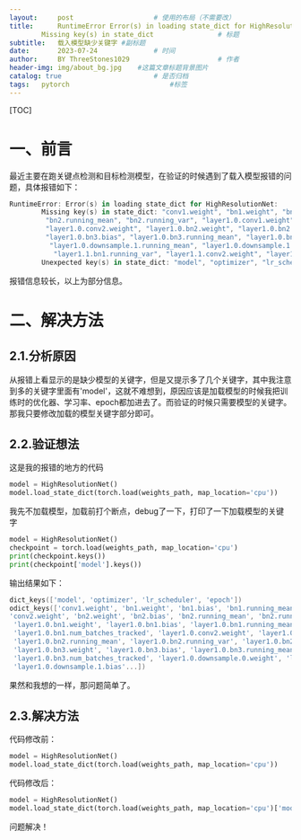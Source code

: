 ```yaml
---
layout:     post   				    # 使用的布局（不需要改）
title:      RuntimeError Error(s) in loading state_dict for HighResolutionNet
        Missing key(s) in state_dict 				# 标题 
subtitle:   载入模型缺少关键字 #副标题
date:       2023-07-24 				# 时间
author:     BY ThreeStones1029 						# 作者
header-img: img/about_bg.jpg 	#这篇文章标题背景图片
catalog: true 						# 是否归档
tags:	pytorch							#标签
---
```


[TOC]

# 一、前言

最近主要在跑关键点检测和目标检测模型，在验证的时候遇到了载入模型报错的问题，具体报错如下：

~~~powershell
RuntimeError: Error(s) in loading state_dict for HighResolutionNet:
        Missing key(s) in state_dict: "conv1.weight", "bn1.weight", "bn1.bias", "bn1.running_mean", "bn1.running_var", "conv2.weight", "bn2.weight", "bn2.bias",
         "bn2.running_mean", "bn2.running_var", "layer1.0.conv1.weight", "layer1.0.bn1.weight", "layer1.0.bn1.bias", "layer1.0.bn1.running_mean", "layer1.0.bn1.running_var", 
         "layer1.0.conv2.weight", "layer1.0.bn2.weight", "layer1.0.bn2.bias", "layer1.0.bn2.running_mean", "layer1.0.bn2.running_var", "layer1.0.conv3.weight", "layer1.0.bn3.weight", 
         "layer1.0.bn3.bias", "layer1.0.bn3.running_mean", "layer1.0.bn3.running_var", "layer1.0.downsample.0.weight", "layer1.0.downsample.1.weight", "layer1.0.downsample.1.bias",
          "layer1.0.downsample.1.running_mean", "layer1.0.downsample.1.running_var", "layer1.1.conv1.weight", "layer1.1.bn1.weight", "layer1.1.bn1.bias", "layer1.1.bn1.running_mean",
           "layer1.1.bn1.running_var", "layer1.1.conv2.weight", "layer1.1.bn2.weight", "layer1.1.bn2.bias", "layer1.1.bn2.running_mean", "layer1.1.bn2.running_var", "layer1.1.conv3.weight"...
        Unexpected key(s) in state_dict: "model", "optimizer", "lr_scheduler", "epoch". 
~~~

报错信息较长，以上为部分信息。

# 二、解决方法

## 2.1.分析原因

从报错上看显示的是缺少模型的关键字，但是又提示多了几个关键字，其中我注意到多的关键字里面有'model'，这就不难想到，原因应该是加载模型的时候我把训练时的优化器、学习率、epoch都加进去了。而验证的时候只需要模型的关键字。那我只要修改加载的模型关键字部分即可。

## 2.2.验证想法

这是我的报错的地方的代码

~~~python
model = HighResolutionNet()
model.load_state_dict(torch.load(weights_path, map_location='cpu'))
~~~

我先不加载模型，加载前打个断点，debug了一下，打印了一下加载模型的关键字

~~~python
model = HighResolutionNet()
checkpoint = torch.load(weights_path, map_location='cpu')
print(checkpoint.keys())
print(checkpoint['model'].keys())
~~~

输出结果如下：

~~~powershell
dict_keys(['model', 'optimizer', 'lr_scheduler', 'epoch'])
odict_keys(['conv1.weight', 'bn1.weight', 'bn1.bias', 'bn1.running_mean', 'bn1.running_var', 'bn1.num_batches_tracked', 
'conv2.weight', 'bn2.weight', 'bn2.bias', 'bn2.running_mean', 'bn2.running_var', 'bn2.num_batches_tracked', 'layer1.0.conv1.weight',
 'layer1.0.bn1.weight', 'layer1.0.bn1.bias', 'layer1.0.bn1.running_mean', 'layer1.0.bn1.running_var', 
 'layer1.0.bn1.num_batches_tracked', 'layer1.0.conv2.weight', 'layer1.0.bn2.weight', 'layer1.0.bn2.bias', 
 'layer1.0.bn2.running_mean', 'layer1.0.bn2.running_var', 'layer1.0.bn2.num_batches_tracked', 'layer1.0.conv3.weight', 
 'layer1.0.bn3.weight', 'layer1.0.bn3.bias', 'layer1.0.bn3.running_mean', 'layer1.0.bn3.running_var', 
 'layer1.0.bn3.num_batches_tracked', 'layer1.0.downsample.0.weight', 'layer1.0.downsample.1.weight', 
 'layer1.0.downsample.1.bias'...])
~~~

果然和我想的一样，那问题简单了。

## 2.3.解决方法

代码修改前：

~~~python
model = HighResolutionNet()
model.load_state_dict(torch.load(weights_path, map_location='cpu'))
~~~

代码修改后：

~~~python
model = HighResolutionNet()
model.load_state_dict(torch.load(weights_path, map_location='cpu')['model'])
~~~

问题解决！